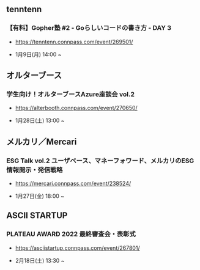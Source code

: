 ## tenntenn

### 【有料】Gopher塾 #2 - Goらしいコードの書き方 - DAY 3

- https://tenntenn.connpass.com/event/269501/

- 1月9日(月) 14:00 ~

## オルターブース

### 学生向け！オルターブースAzure座談会 vol.2

- https://alterbooth.connpass.com/event/270650/

- 1月28日(土) 13:00 ~

## メルカリ／Mercari

### ESG Talk vol.2 ユーザベース、マネーフォワード、メルカリのESG情報開示・発信戦略

- https://mercari.connpass.com/event/238524/

- 1月27日(金) 18:00 ~

## ASCII STARTUP

### PLATEAU AWARD 2022 最終審査会・表彰式

- https://asciistartup.connpass.com/event/267801/

- 2月18日(土) 13:30 ~

<br> 